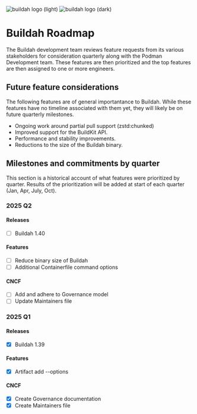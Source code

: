 ![buildah logo (light)](logos/buildah-logo_large.png#gh-light-mode-only)
![buildah logo (dark)](logos/buildah-logo_reverse_large.png#gh-dark-mode-only)

# Buildah Roadmap

The Buildah development team reviews feature requests from its various stakeholders for consideration
quarterly along with the Podman Development team.  These features are then prioritized and the top
features are then assigned to one or more engineers.


## Future feature considerations

The following features are of general importantance to Buildah.  While these features have no timeline
associated with them yet, they will likely be on future quarterly milestones.

* Ongoing work around partial pull support (zstd:chunked)
* Improved support for the BuildKit API.
* Performance and stability improvements.
* Reductions to the size of the Buildah binary.

## Milestones and commitments by quarter

This section is a historical account of what features were prioritized by quarter.  Results of the prioritization will be added at start of each quarter (Jan, Apr, July, Oct).

### 2025 Q2 ####

#### Releases ####
- [ ] Buildah 1.40

#### Features ####
- [ ] Reduce binary size of Buildah
- [ ] Additional Containerfile command options

#### CNCF ####
- [ ] Add and adhere to Governance model
- [ ] Update Maintainers file

### 2025 Q1 ####

#### Releases ####
- [x] Buildah 1.39

#### Features ####
- [x] Artifact add --options

#### CNCF ####
- [x] Create Governance documentation
- [x] Create Maintainers file
